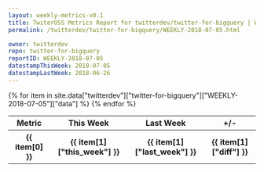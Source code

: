 ```yaml
---
layout: weekly-metrics-v0.1
title: TwiterOSS Metrics Report for twitterdev/twitter-for-bigquery | WEEKLY-2018-07-05 | 2018-07-05
permalink: /twitterdev/twitter-for-bigquery/WEEKLY-2018-07-05.html

owner: twitterdev
repo: twitter-for-bigquery
reportID: WEEKLY-2018-07-05
datestampThisWeek: 2018-07-05
datestampLastWeek: 2018-06-26
---
```


<table style="width: 100%">
    <tr>
        <th>Metric</th>
        <th>This Week</th>
        <th>Last Week</th>
        <th>+/-</th>
    </tr>
    {% for item in site.data["twitterdev"]["twitter-for-bigquery"]["WEEKLY-2018-07-05"]["data"] %}
    <tr>
        <th>{{ item[0] }}</th>
        <th>{{ item[1]["this_week"] }}</th>
        <th>{{ item[1]["last_week"] }}</th>
        <th>{{ item[1]["diff"] }}</th>
    </tr>
    {% endfor %}
</table>

